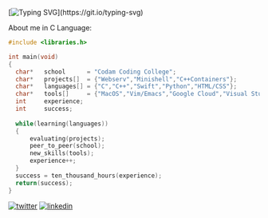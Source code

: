 [![Typing SVG](https://readme-typing-svg.herokuapp.com?color=%23539BF5&size=40&center=true&multiline=true&width=900&lines=Hello+World+!)](https://git.io/typing-svg)
 
About me in C Language:        
        
```C 
#include <libraries.h>

int main(void)
{
  char*   school      = "Codam Coding College";
  char*   projects[]  = {"Webserv","Minishell","C++Containers"};
  char*   languages[] = {"C","C++","Swift","Python","HTML/CSS"};
  char*   tools[]     = {"MacOS","Vim/Emacs","Google Cloud","Visual Studio Code"};
  int     experience;
  int     success;
  
  while(learning(languages)) 
  {
      evaluating(projects);
      peer_to_peer(school);
      new_skills(tools);
      experience++;
  }
  success = ten_thousand_hours(experience);
  return(success);
}
```

[![twitter](https://img.shields.io/badge/-@swenne-313131?style=flat-square&labelColor=313131&logo=Twitter&logoColor=white&color=313131)](https://www.twitter.com/swenne/) 
[![linkedin](https://img.shields.io/badge/-@swenne-313131?style=flat-square&labelColor=313131&logo=LinkedIn&logoColor=white&color=313131)](https://www.linkedin.com/in/swenne/)
<!--
[![instagram](https://img.shields.io/badge/-@swenne-313131?style=flat-square&labelColor=313131&logo=instagram&logoColor=white&color=313131)](https://www.instagram.com/swenne/)
-->

<!--
<img align="left" src="https://64.media.tumblr.com/db9bbe5cd14d36dc000bbc1928377fbf/tumblr_odbpuanvPu1v6psivo1_500.gif" width="280" height="280">

<!--
### Hi there 👋  My name is Swenne.
<!--
- 🔭  I’m currently working on CPP_Piscine
- 🌱  I’m currently learning C++ Language
- 💬  Ask me about Libft, Printf projects
- 📫  How to reach me: swofferh (Codam/42)
- ⚡ Fun fact: Earth is not totally round. With an equadorial radius of 6378.1370km and a polar radius of 6356.7523km, 
the difference between both radius are: 21.3847km (13.3 miles). This is around  0.33%. So if you demand mathematical precision, the earth is not an sphere.

<!--
Student at [Codam Coding College](https://www.codam.nl)


Here are some ideas to get you started:

- 🔭 I’m currently working on ...
- 🌱 I’m currently learning ...
- 👯 I’m looking to collaborate on ...
- 🤔 I’m looking for help with ...
- 💬 Ask me about ...
- 📫 How to reach me: ...
- 😄 Pronouns: ...
- ⚡ Fun fact: ...
-->
